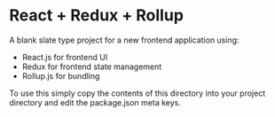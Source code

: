 React + Redux + Rollup
======================

A blank slate type project for a new frontend application using:

- React.js for frontend UI
- Redux for frontend state management
- Rollup.js for bundling

To use this simply copy the contents of this directory into your project directory and edit the package.json meta keys.
